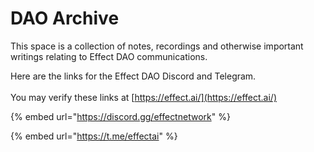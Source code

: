 # DAO Archive

This space is a collection of notes, recordings and otherwise important writings relating to Effect DAO communications.&#x20;

Here are the links for the Effect DAO Discord and Telegram.\
\
You may verify these links at [https://effect.ai/](https://effect.ai/)



{% embed url="https://discord.gg/effectnetwork" %}

{% embed url="https://t.me/effectai" %}

